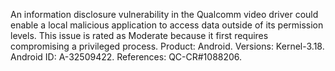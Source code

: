 An information disclosure vulnerability in the Qualcomm video driver could enable a local malicious application to access data outside of its permission levels. This issue is rated as Moderate because it first requires compromising a privileged process. Product: Android. Versions: Kernel-3.18. Android ID: A-32509422. References: QC-CR#1088206.